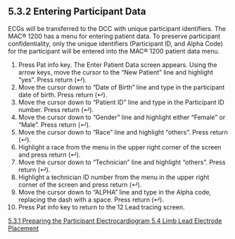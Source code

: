 ## 5.3.2 Entering Participant Data

ECGs will be transferred to the DCC with unique participant identifiers. The MAC® 1200 has a menu for entering patient data. To preserve participant confidentiality, only the unique identifiers (Participant ID, and Alpha Code) for the participant will be entered into the MAC® 1200 patient data menu.

1. Press Pat info key. The Enter Patient Data screen appears. Using the arrow keys, move the
cursor to the “New Patient” line and highlight “yes”. Press return (↵).
2. Move the cursor down to “Date of Birth” line and type in the participant date of birth.
Press return (↵).
3. Move the cursor down to “Patient ID” line and type in the Participant ID number. Press
return (↵).
4. Move the cursor down to “Gender” line and highlight either “Female” or “Male”. Press
return (↵).
5. Move the cursor down to “Race” line and highlight “others”. Press return (↵).
6. Highlight a race from the menu in the upper right corner of the screen and press return (↵).
7. Move the cursor down to “Technician” line and highlight “others”. Press return (↵).
8. Highlight a technician ID number from the menu in the upper right corner of the screen and
press return (↵).
9. Move the cursor down to “ALPHA” line and type in the Alpha code, replacing the dash
with a space. Press return (↵).
10. Press Pat info key to return to the 12 Lead tracing screen.


<div class="center">
<div class="btn-group">
  <a href=":pages_path:/manuals/ecg/5-03-01-preparing-ppt.md" class="btn btn-default">
    <span class="glyphicon glyphicon-chevron-left"></span>
    5.3.1 Preparing the Participant
  </a>

  <a href=":pages_path:/manuals/ecg" class="btn btn-default">
    <span class="glyphicon glyphicon-chevron-up"></span>
    Electrocardiogram
  </a>

  <a href=":pages_path:/manuals/ecg/5-04-limb-lead-placement.md" class="btn btn-success">
    5.4 Limb Lead Electrode Placement
    <span class="glyphicon glyphicon-chevron-right"></span>
  </a>
</div>
</div>
